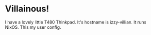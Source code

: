 # Villainous!

I have a lovely little T480 Thinkpad. It's hostname is izzy-villian. It runs NixOS. This my user config.
